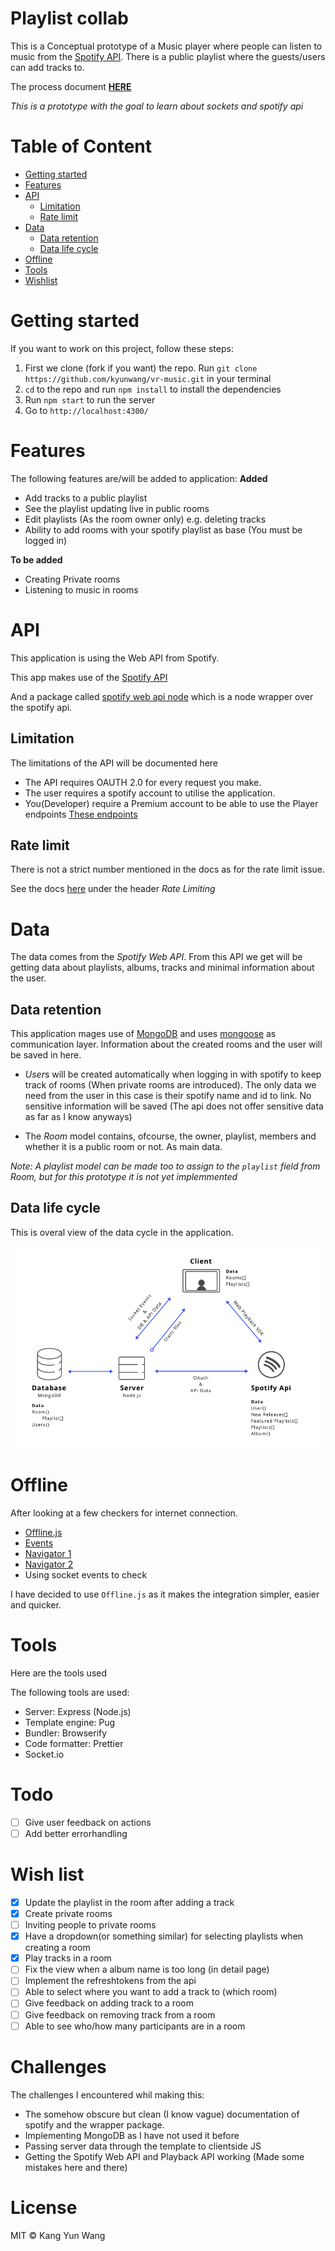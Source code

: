 # Playlist collab
This is a Conceptual prototype of a Music player where people can listen to music from the [Spotify API][api]. There is a public playlist where the guests/users can add tracks to.

The process document **[HERE](process.md)**

*This is a prototype with the goal to learn about sockets and spotify api*

# Table of Content
- [Getting started](#getting-started)
- [Features](#features)
- [API](#api)
	- [Limitation](#limitation)
	- [Rate limit](#rate-limit)
- [Data](#data)
	- [Data retention](#data-retention)
	- [Data life cycle](#data-life-cycle)
- [Offline](#offline)
- [Tools](#tools)
- [Wishlist](#wish-list)


# Getting started
If you want to work on this project, follow these steps:
1. First we clone (fork if you want) the repo.
	Run `git clone https://github.com/kyunwang/vr-music.git` in your terminal
2. `cd` to the repo and run `npm install` to install the dependencies
3. Run `npm start` to run the server
4. Go to `http://localhost:4300/`

# Features
The following features are/will be added to application:
**Added**
- Add tracks to a public playlist
- See the playlist updating live in public rooms
- Edit playlists (As the room owner only) e.g. deleting tracks
- Ability to add rooms with your spotify playlist as base (You must be logged in)

**To be added**
- Creating Private rooms
- Listening to music in rooms
<!-- Implemented but need to test with spotify users) -->


# API
This application is using the Web API from Spotify. 

This app makes use of the [Spotify API][api]

And a package called [spotify web api node](http://michaelthelin.se/spotify-web-api-node/) which is a node wrapper over the spotify api.


## Limitation
The limitations of the API will be documented here

- The API requires OAUTH 2.0 for every request you make.
- The user requires a spotify account to utilise the application.
- You(Developer) require a Premium account to be able to use the Player endpoints [These endpoints](https://beta.developer.spotify.com/console/player/)

## Rate limit
There is not a strict number mentioned in the docs as for the rate limit issue.

See the docs [here](https://beta.developer.spotify.com/documentation/web-api/) under the header *Rate Limiting*

# Data
The data comes from the *Spotify Web API*. From this API we get will be getting data about playlists, albums, tracks and minimal information about the user.

## Data retention
This application mages use of [MongoDB][mongodb] and uses [mongoose][mongoose] as communication layer. Information about the created rooms and the user will be saved in here.

- *User*s will be created automatically when logging in with spotify to keep track of rooms (When private rooms are introduced). The only data we need from the user in this case is their spotify name and id to link. No sensitive information will be saved (The api does not offer sensitive data as far as I know anyways)

- The *Room* model contains, ofcourse, the owner, playlist, members and whether it is a public room or not. As main data.

*Note: A playlist model can be made too to assign to the `playlist` field from Room, but for this prototype it is not yet implemmented*

## Data life cycle
This is overal view of the data cycle in the application.

![](doc/images/cycle.png)

# Offline
After looking at a few checkers for internet connection.

- [Offline.js](http://github.hubspot.com/offline/docs/welcome/)
- [Events](https://robertnyman.com/html5/offline/online-offline-events.html)
- [Navigator 1](http://qnimate.com/detecting-if-browser-is-online-or-offline-using-javascript/)
- [Navigator 2](https://davidwalsh.name/detecting-online)
- Using socket events to check

I have decided to use `Offline.js` as it makes the integration simpler, easier and quicker.


# Tools

Here are the tools used

The following tools are used:
- Server: Express (Node.js)
- Template engine: Pug
- Bundler: Browserify
- Code formatter: Prettier
- Socket.io

# Todo
- [ ] Give user feedback on actions
- [ ] Add better errorhandling

# Wish list
- [x] Update the playlist in the room after adding a track
- [x] Create private rooms
- [ ] Inviting people to private rooms
- [x] Have a dropdown(or something similar) for selecting playlists when creating a room
- [x] Play tracks in a room
- [ ] Fix the view when a album name is too long (in detail page)
- [ ] Implement the refreshtokens from the api
- [ ] Able to select where you want to add a track to (which room)
- [ ] Give feedback on adding track to a room
- [ ] Give feedback on removing track from a room
- [ ] Able to see who/how many participants are in a room

# Challenges
The challenges I encountered whil making this:
- The somehow obscure but clean (I know vague) documentation of spotify and the wrapper package.
- Implementing MongoDB as I have not used it before
- Passing server data through the template to clientside JS
- Getting the Spotify Web API and Playback API working (Made some mistakes here and there)

# License
MIT © Kang Yun Wang

[api]: https://developer.spotify.com/web-api/
[mongodb]: https://www.mongodb.com/
[mongoose]: http://mongoosejs.com/
